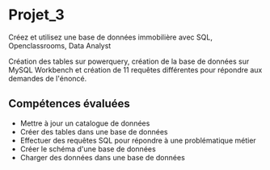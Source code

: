 # Projet_3
Créez et utilisez une base de données immobilière avec SQL, Openclassrooms, Data Analyst

Création des tables sur powerquery, création de la base de données sur MySQL Workbench et création de 11 requêtes différentes pour répondre aux demandes de l'énoncé.



## Compétences évaluées
  - Mettre à jour un catalogue de données
  - Créer des tables dans une base de données
  - Effectuer des requêtes SQL pour répondre à une problématique métier
  - Créer le schéma d'une base de données
  - Charger des données dans une base de données
